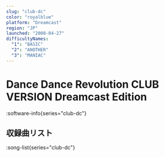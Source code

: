 ```yaml
---
slug: "club-dc"
color: "royalblue"
platform: "Dreamcast"
region: "JP"
launched: "2000-04-27"
difficultyNames:
  "1": "BASIC"
  "2": "ANOTHER"
  "3": "MANIAC"
---
```


# Dance Dance Revolution CLUB VERSION Dreamcast Edition

:software-info{series="club-dc"}

## 収録曲リスト

:song-list{series="club-dc"}
